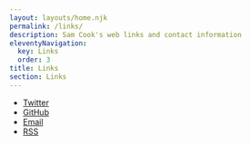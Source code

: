 ```yaml
---
layout: layouts/home.njk
permalink: /links/
description: Sam Cook's web links and contact information
eleventyNavigation:
  key: Links
  order: 3
title: Links
section: Links
---
```


<ul>
  <li class="arrow-list">
    <a href="https://twitter.com/samcookdev" target="_blank" rel="noreferrer">Twitter</a>
  </li>
  <li class="arrow-list">
    <a href="https://github.com/sjc5" target="_blank" rel="noreferrer">GitHub</a>
  </li>
  <li class="arrow-list">
    <a href="{{ "/contact/" | url }}">Email</a>
  </li>
  <li class="arrow-list">
    <a href="{{ "/feed/feed.xml" | url }}" target="_blank" rel="noreferrer">RSS</a>
  </li>
</ul>
